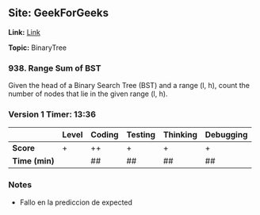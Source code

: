 ## Site: GeekForGeeks

**Link:** [Link](https://www.geeksforgeeks.org/count-bst-nodes-that-are-in-a-given-range/)

**Topic:** BinaryTree

### 938. Range Sum of BST

Given the head of a Binary Search Tree (BST) and a 
range (l, h), count the number of nodes that lie in 
the given range (l, h).

### Version 1 Timer: 13:36

|           | Level | Coding | Testing | Thinking | Debugging  |
|-----------|-------|--------|---------|----------|------------|
| **Score** | +     | ++     |  +     | +        | +          |
| **Time (min)** | | ## | ## | ## | ## |

### Notes
- Fallo en la prediccion de expected 